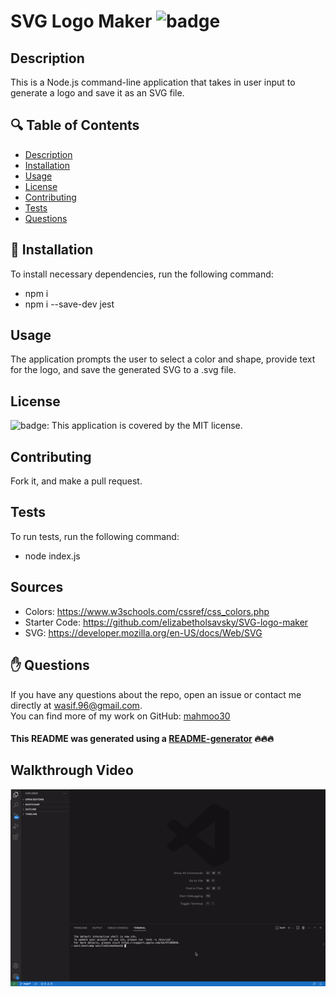 # SVG Logo Maker ![badge](https://img.shields.io/badge/license-MIT-brightgreen)

## Description
This is a Node.js command-line application that takes in user input to generate a logo and save it as an SVG file. 

## 🔍 Table of Contents
- [Description](#description)
- [Installation](#install)
- [Usage](#usage)
- [License](#license)
- [Contributing](#contribute)
- [Tests](#test)
- [Questions](#questions)

## 💾 Installation
To install necessary dependencies, run the following command:
- npm i
- npm i --save-dev jest

## Usage
The application prompts the user to select a color and shape, provide text for the logo, and save the generated SVG to a .svg file.

## License
![badge](https://img.shields.io/badge/license-MIT-brightgreen): This application is covered by the MIT license. 

## Contributing
Fork it, and make a pull request.

## Tests
To run tests, run the following command:
- node index.js

## Sources
- Colors: https://www.w3schools.com/cssref/css_colors.php
- Starter Code: https://github.com/elizabetholsavsky/SVG-logo-maker
- SVG: https://developer.mozilla.org/en-US/docs/Web/SVG

## ✋ Questions
If you have any questions about the repo, open an issue or contact me directly at wasif.96@gmail.com. <br />
You can find more of my work on GitHub: [mahmoo30](https://github.com/mahmoo30)

#### This README was generated using a [README-generator](https://github.com/mahmoo30/readmegenerator) 🔥🔥🔥

## Walkthrough Video
![](https://github.com/mahmoo30/logomaker/blob/main/assets/images/screenRecord.gif)

